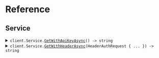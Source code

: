 # Reference
## Service
<details><summary><code>client.Service.<a href="Service">GetWithApiKeyAsync</a>() -> string</code></summary>
<dl>
<dd>

#### 📝 Description

<dl>
<dd>

<dl>
<dd>

GET request with custom api key
</dd>
</dl>
</dd>
</dl>

#### 🔌 Usage

<dl>
<dd>

<dl>
<dd>

```csharp
await client.Service.GetWithApiKeyAsync();

```
</dd>
</dl>
</dd>
</dl>


</dd>
</dl>
</details>

<details><summary><code>client.Service.<a href="Service">GetWithHeaderAsync</a>(HeaderAuthRequest { ... }) -> string</code></summary>
<dl>
<dd>

#### 📝 Description

<dl>
<dd>

<dl>
<dd>

GET request with custom api key
</dd>
</dl>
</dd>
</dl>

#### 🔌 Usage

<dl>
<dd>

<dl>
<dd>

```csharp
await client.Service.GetWithHeaderAsync(new HeaderAuthRequest { XEndpointHeader = "string" });

```
</dd>
</dl>
</dd>
</dl>

#### ⚙️ Parameters

<dl>
<dd>

<dl>
<dd>

**request:** `HeaderAuthRequest` 
    
</dd>
</dl>
</dd>
</dl>


</dd>
</dl>
</details>
